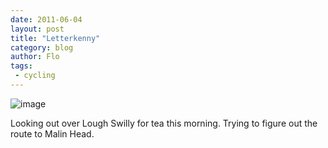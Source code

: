 ```yaml
---
date: 2011-06-04
layout: post
title: "Letterkenny"
category: blog
author: Flo
tags:
 - cycling
---
```


![image](/images/2011/wpid-imag0105.jpg)



Looking out over Lough Swilly for tea this morning. Trying to figure out the route to Malin Head.

